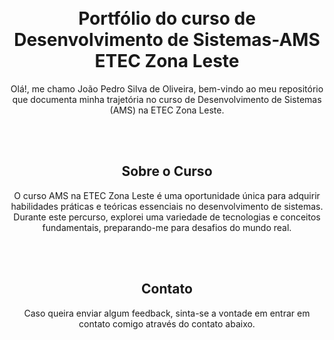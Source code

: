 <div align="center">
</div>
<br></br>
<div align="center"> 
  
# Portfólio do curso de Desenvolvimento de Sistemas-AMS ETEC Zona Leste

Olá!, me chamo João Pedro Silva de Oliveira, bem-vindo ao meu repositório que documenta minha trajetória no curso de Desenvolvimento de Sistemas (AMS) na ETEC Zona Leste.

<br></br>
## Sobre o Curso

O curso AMS na ETEC Zona Leste é uma oportunidade única para adquirir habilidades práticas e teóricas essenciais no desenvolvimento de sistemas. Durante este percurso, explorei uma variedade de tecnologias e conceitos fundamentais, preparando-me para desafios do mundo real.

<br></br>

## Contato
<div align="center"> 
Caso queira enviar algum feedback, sinta-se a vontade em entrar em contato comigo através do contato abaixo.

  
<a href="www.linkedin.com/in/joão-pedro-s-172b69274" target="_blank"></a> 
 </div>
</div>
